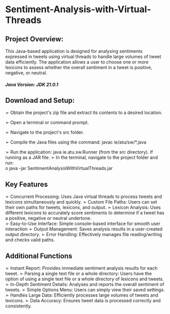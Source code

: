# Sentiment-Analysis-with-Virtual-Threads

## Project Overview:
This Java-based application is designed for analysing sentiments expressed in tweets using virtual threads to handle large volumes of tweet data efficiently. The application allows a user to choose one  or more lexicons to assess whether the overall sentiment in a tweet is positive, negative, or neutral. 
  
##### Java Version: JDK 21.0.1 

## Download and Setup: 
➢ Obtain the project's zip file and extract its contents to a desired location. 

➢ Open a terminal or command prompt. 

➢ Navigate to the project's src folder. 

➢ Compile the Java files using the command: javac ie/atu/sw/*.java 

➢ Run the application: java ie.atu.sw.Runner (from the src directory). 
If running as a JAR file: 
➢ In the terminal, navigate to the project folder and run:  
o java -jar  SentimentAnalysisWithVirtualThreads.jar 

## Key Features 
➢ Concurrent Processing: Uses Java virtual threads to process tweets and lexicons 
simultaneously and quickly. 
➢ Custom File Paths: Users can set their own paths for tweets, lexicons, and output. 
➢ Lexicon Analysis: Uses different lexicons to accurately score sentiments to determine if a 
tweet has a positive, negative or neutral undertone.  
➢ Easy-to-Use Interface: Simple console-based interface for smooth user interaction 
➢ Output Management: Saves analysis results in a user-created output directory. 
➢ Error Handling: Effectively manages file reading/writing and checks valid paths.

## Additional Functions 
➢ Instant Report: Provides immediate sentiment analysis results for each tweet. 
➢ Parsing a single text file or a whole directory: Users have the option of using a single text file 
or a whole directory of lexicons and tweets. 
➢ In-Depth Sentiment Details: Analyses and reports the overall sentiment of tweets. 
➢ Simple Options Menu: Users can simply view their saved settings. 
➢ Handles Large Data: Efficiently processes large volumes of tweets and lexicons. 
➢ Data Accuracy: Ensures tweet data is processed correctly and consistently.
